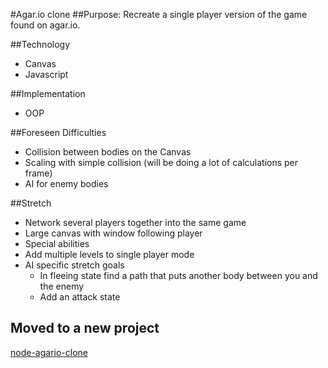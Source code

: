 #Agar.io clone
##Purpose:
Recreate a single player version of the game found on agar.io.

##Technology
* Canvas
* Javascript

##Implementation
* OOP

##Foreseen Difficulties
* Collision between bodies on the Canvas
* Scaling with simple collision (will be doing a lot of calculations per frame)
* AI for enemy bodies

##Stretch
* Network several players together into the same game
* Large canvas with window following player
* Special abilities
* Add multiple levels to single player mode
* AI specific stretch goals
	* In fleeing state find a path that puts another body between you and the enemy
	* Add an attack state

## Moved to a new project
[node-agario-clone](https://github.com/keithhopkins/node-agario-clone)
